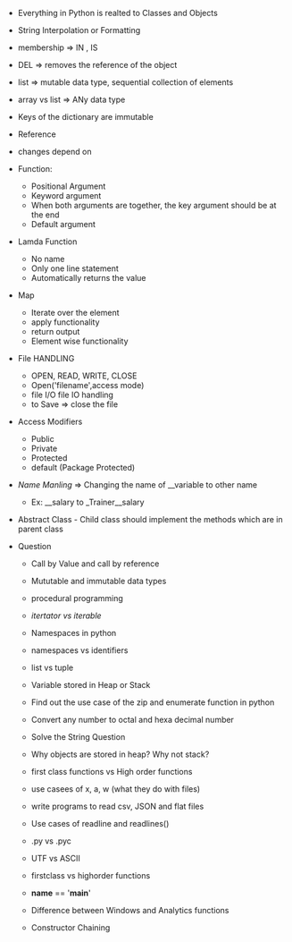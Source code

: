 
- Everything in Python is realted to Classes and Objects
- String Interpolation or Formatting
- membership => IN , IS
- DEL => removes the reference of the object


- list => mutable data type, sequential collection of elements
- array vs list => ANy data type
- Keys of the dictionary are immutable

- Reference 
- changes depend on

- Function:
    - Positional Argument
    - Keyword argument
    - When both arguments are together, the key argument should be at the end
    - Default argument


- Lamda Function
    - No name 
    - Only one line statement
    - Automatically returns the value


- Map
    - Iterate over the element
    - apply functionality
    - return output
    - Element wise functionality


- File HANDLING
    - OPEN, READ, WRITE, CLOSE
    - Open('filename',access mode)
    - file I/O file IO handling
    - to Save => close the file

- Access Modifiers
    - Public
    - Private
    - Protected
    - default (Package Protected)

- *Name Manling* => Changing the name of __variable to other name 
    - Ex: __salary to _Trainer__salary

- Abstract Class - Child class should implement the methods which are in parent class



- Question
    - Call by Value and call by reference
    - Mututable and immutable data types
    - procedural programming
    - *itertator vs iterable*
    - Namespaces in python
    - namespaces vs identifiers
    - list vs tuple
    - Variable stored in Heap or Stack
    - Find out the use case of the zip and enumerate function in python
    - Convert any number to octal and hexa decimal number
    - Solve the String Question

    - Why objects are stored in heap? Why not stack?
    - first class functions vs High order functions
    - use casees of x, a, w (what they do with files)

    - write programs to read csv, JSON and flat files
    - Use cases of readline and readlines()
    - .py vs .pyc 
    - UTF vs ASCII
    - firstclass vs highorder functions
    - __name__ == '__main__'
    - Difference between Windows and Analytics functions
    - Constructor Chaining